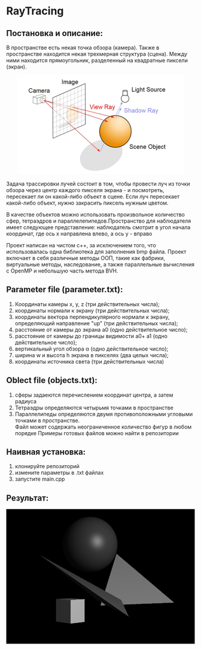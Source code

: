 # RayTracing
## Постановка и описание:

В пространстве есть некая точка обзора (камера). Также в пространстве находится некая трехмерная структура (сцена). Между ними находится прямоугольник, разделенный на квадратные пиксели (экран).

<p align="center">
  <img src="screenshots/ray.png" alt="Ray Image">
</p>

Задача трассировки лучей состоит в том, чтобы провести луч из точки обзора через центр каждого пикселя экрана - и посмотреть, пересекает ли он какой-либо объект в сцене. Если луч пересекает какой-либо объект, нужно закрасить пиксель нужным цветом.

В качестве объектов можно использовать произвольное количество сфер, тетраэдров и параллелепипедов.Пространство для наблюдателя имеет следующее представление: наблюдатель смотрит в угол начала координат, где ось x направлена влево, а ось y - вправо

Проект написан на чистом c++, за исключением того, что использовалась одна библиотека для заполнения bmp файла.
Проект включает в себя различные методы ООП, такие как фабрики, виртуальные методы, наследование, а также  параллельные вычисления с OpenMP и небольшую часть метода BVH.

## Parameter file (parameter.txt):
1) Координаты камеры x, y, z (три действительных числа);
2) координаты нормали к экрану (три действительных числа);
3) координаты вектора перпендикулярного нормали к экрану, определяющий направление "up" (три действительных числа);
4) расстояние от камеры до экрана a0 (одно действительное число);
5) расстояние от камеры до границы видимости a0+ a1 (одно действительное число); 
6) вертикальный угол обзора α (одно действительное число);
7) ширина w и высота h экрана в пикселях (два целых числа);
8) координаты источника света (три действительных числа)

## Oblect file (objects.txt):
1) сферы задаеются перечислением координат центра, а затем радиуса
2) Тетраэдры определяются четырьмя точками в пространстве
3) Параллелипеды определяются двумя противоположными угловыми точками в пространстве.                                                                                                     
Файл может содержать неограниченное количество фигур в любом порядке
Примеры готовых файлов можно найти в репозитории

## Наивная установка:
1) клонируйте репозиторий
2) измените параметры в .txt файлах
3) запустите main.cpp

## Результат:

<p align="center">
  <img src="screenshots/out.png" alt="Ray Image">
</p>
